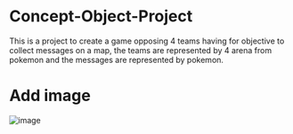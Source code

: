 # Concept-Object-Project

This is a project to create a game opposing 4 teams having for objective to collect messages on a map, the teams are
represented by 4 arena from pokemon and the messages are represented by pokemon.

# Add image

![image](https://mvistatic.com/photosmvi/2021/07/01/P27207164D4445551G_crop_640-330_.jpg)
